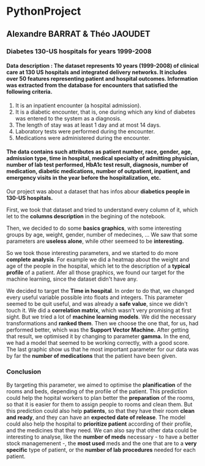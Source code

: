 # PythonProject

## Alexandre BARRAT & Théo JAOUDET

### Diabetes 130-US hospitals for years 1999-2008

#### Data description : The dataset represents 10 years (1999-2008) of clinical care at 130 US hospitals and integrated delivery networks. It includes over 50 features representing patient and hospital outcomes. Information was extracted from the database for encounters that satisfied the following criteria.
1. It is an inpatient encounter (a hospital admission).
2. It is a diabetic encounter, that is, one during which any kind of diabetes was entered to the system as a diagnosis.
3. The length of stay was at least 1 day and at most 14 days.
4. Laboratory tests were performed during the encounter.
5. Medications were administered during the encounter.
 
#### The data contains such attributes as patient number, race, gender, age, admission type, time in hospital, medical specialty of admitting physician, number of lab test performed, HbA1c test result, diagnosis, number of medication, diabetic medications, number of outpatient, inpatient, and emergency visits in the year before the hospitalization, etc.


Our project was about a dataset that has infos abour **diabetics people in 130-US hospitals.** 

First, we took that dataset and tried to understand every column of it, which let to the **columns description** in the begining of the notebook.

Then, we decided to do some **basics graphics**, with some interesting groups by age, weight, gender, number of medecines, ... We saw that some parameters are **useless alone**, while other seemeed to be **interesting.**

So we took those interesting parameters, and we started to do more **complete analysis**. For example we did a heatmap about the weight and age of the people in the hospital, which let to the description of a **typical profile** of a patient. Afer all those graphics, we found our target for the machine learning, since the dataset didn't have any. 

We decided to target the **Time in hospital**. In order to do that, we changed every useful variable possible into floats and integers. This parameter seemed to be quit useful, and was already a **safe value**, since we didn't touch it. We did a **correlation matrix**, which wasn't very promising at first sight. But we tried a lot of **machine learning models**. We did the necessary transformations and **ranked them**. Then we choose the one that, for us, had performed better, which was the **Support Vector Machine.** After getting that result, we optimised it by changing to parameter **gamma.** In the end, we had a model that seemed to be working correctly, with a good score. The last graphic show us that he most important parameter for our data was by far the **number of medications** that the patient have been given. 


### Conclusion

By targeting this parameter, we aimed to optimise the **planification** of the rooms and beds, depending of the profile of the patient. This prediction could help the hopital workers to plan better the **preparation** of the rooms, so that it is easier for them to assign people to rooms and clean them. But this prediction could also help **patients**, so that they have their room **clean and ready**, and they can have an **expected date of release**. The model could also help the hospital to **prioritize patient** according of their profile, and the medicines that they need. 
We can also say that other data could be interesting to analyse, like the **number of meds** necessary - to have a better stock managemenent -, the **most used** meds and the one that are to a **very specific** type of patient, or the **number of lab procedures** needed for each patient.
